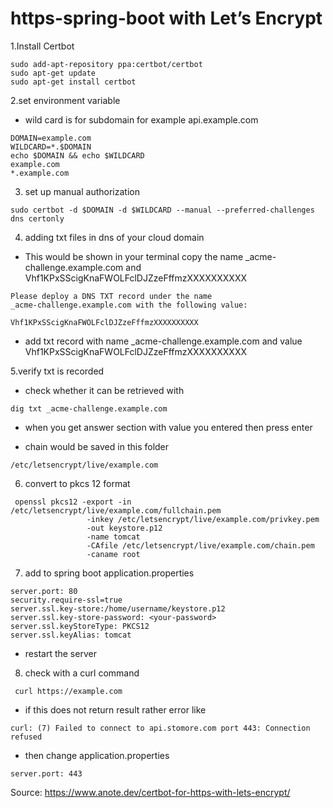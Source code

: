 # https-spring-boot with Let’s Encrypt


1.Install Certbot

```
sudo add-apt-repository ppa:certbot/certbot
sudo apt-get update
sudo apt-get install certbot
```

2.set environment variable
* wild card is for subdomain for example api.example.com

```
DOMAIN=example.com
WILDCARD=*.$DOMAIN
echo $DOMAIN && echo $WILDCARD
example.com
*.example.com
```

3. set up manual authorization

```
sudo certbot -d $DOMAIN -d $WILDCARD --manual --preferred-challenges dns certonly
```

4. adding txt files in dns of your cloud domain
* This would be shown in your terminal copy the name _acme-challenge.example.com and Vhf1KPxSScigKnaFWOLFclDJZzeFffmzXXXXXXXXXX

```
Please deploy a DNS TXT record under the name
_acme-challenge.example.com with the following value:

Vhf1KPxSScigKnaFWOLFclDJZzeFffmzXXXXXXXXXX
```
* add txt record with name _acme-challenge.example.com and value Vhf1KPxSScigKnaFWOLFclDJZzeFffmzXXXXXXXXXX

5.verify txt is recorded

* check whether it can be retrieved with
```
dig txt _acme-challenge.example.com
```
* when you get answer section with value you entered then press enter

* chain would be saved in this folder
 ```
/etc/letsencrypt/live/example.com
 ```

6. convert to pkcs 12 format
```
 openssl pkcs12 -export -in /etc/letsencrypt/live/example.com/fullchain.pem 
                 -inkey /etc/letsencrypt/live/example.com/privkey.pem
                 -out keystore.p12 
                 -name tomcat
                 -CAfile /etc/letsencrypt/live/example.com/chain.pem
                 -caname root
```
7. add to spring boot application.properties

```
server.port: 80
security.require-ssl=true
server.ssl.key-store:/home/username/keystore.p12
server.ssl.key-store-password: <your-password>
server.ssl.keyStoreType: PKCS12
server.ssl.keyAlias: tomcat
```
* restart the server

8. check with a curl command
```
 curl https://example.com
```
* if this does not return result rather error like
```
curl: (7) Failed to connect to api.stomore.com port 443: Connection refused
```
* then change application.properties

```
server.port: 443
```

Source:
https://www.anote.dev/certbot-for-https-with-lets-encrypt/

